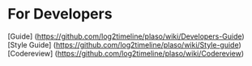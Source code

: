# For Developers

[Guide] (https://github.com/log2timeline/plaso/wiki/Developers-Guide)
[Style Guide] (https://github.com/log2timeline/plaso/wiki/Style-guide)
[Codereview] (https://github.com/log2timeline/plaso/wiki/Codereview)
